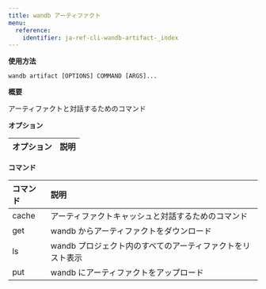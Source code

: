 ```yaml
---
title: wandb アーティファクト
menu:
  reference:
    identifier: ja-ref-cli-wandb-artifact-_index
---
```


**使用方法**

`wandb artifact [OPTIONS] COMMAND [ARGS]...`

**概要**

アーティファクトと対話するためのコマンド

**オプション**

| **オプション** | **説明** |
| :--- | :--- |

**コマンド**

| **コマンド** | **説明** |
| :--- | :--- |
| cache | アーティファクトキャッシュと対話するためのコマンド |
| get | wandb からアーティファクトをダウンロード |
| ls | wandb プロジェクト内のすべてのアーティファクトをリスト表示 |
| put | wandb にアーティファクトをアップロード |
